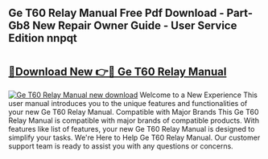 ## Ge T60 Relay Manual Free Pdf Download - Part-Gb8 New Repair Owner Guide - User Service Edition nnpqt

# <h2><a href="http://bc36994.oget.top/?id=Ge+T60+Relay+Manual">🔗Download New 👉🔴 Ge T60 Relay Manual</a></h2>

[![Ge T60 Relay Manual new download](https://i.imgur.com/5g1atiW.png)](http://bc36994.oget.top/?id=Ge+T60+Relay+Manual)
Welcome to a New Experience This user manual introduces you to the unique features and functionalities of your new Ge T60 Relay Manual. Compatible with Major Brands This Ge T60 Relay Manual is compatible with major brands of compatible products. With features like list of features, your new Ge T60 Relay Manual is designed to simplify your tasks. We're Here to Help Ge T60 Relay Manual. Our customer support team is ready to assist you with any questions or concerns.

